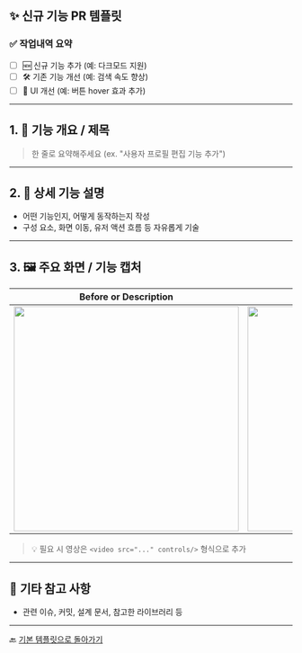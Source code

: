 ## ✨ 신규 기능 PR 템플릿

### ✅ 작업내역 요약

- [ ] 🆕 신규 기능 추가 (예: 다크모드 지원)
- [ ] 🛠 기존 기능 개선 (예: 검색 속도 향상)
- [ ] 🎨 UI 개선 (예: 버튼 hover 효과 추가)

---

## 1. 🚀 기능 개요 / 제목

> 한 줄로 요약해주세요 (ex. "사용자 프로필 편집 기능 추가")

---

## 2. 📌 상세 기능 설명

- 어떤 기능인지, 어떻게 동작하는지 작성
- 구성 요소, 화면 이동, 유저 액션 흐름 등 자유롭게 기술

---

## 3. 🖼️ 주요 화면 / 기능 캡처

|         Before or Description          |          After or Description          |
| :------------------------------------: | :------------------------------------: |
| <img width="400" src="스크린샷 URL" /> | <img width="400" src="스크린샷 URL" /> |

> 💡 필요 시 영상은 `<video src="..." controls/>` 형식으로 추가

---

## 📎 기타 참고 사항

- 관련 이슈, 커밋, 설계 문서, 참고한 라이브러리 등

---

🔙 [기본 템플릿으로 돌아가기](https://github.com/JDBCREW/.github/compare/main/.github/PULL_REQUEST_TEMPLATE.md)
